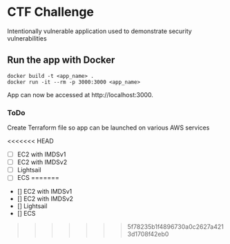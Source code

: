 # CTF Challenge

Intentionally vulnerable application used to demonstrate security vulnerabilities

## Run the app with Docker
```
docker build -t <app_name> .
docker run -it --rm -p 3000:3000 <app_name>
```

App can now be accessed at http://localhost:3000.

### ToDo

Create Terraform file so app can be launched on various AWS services

<<<<<<< HEAD
- [ ] EC2 with IMDSv1
- [ ] EC2 with IMDSv2
- [ ] Lightsail
- [ ] ECS
=======
- [] EC2 with IMDSv1
- [] EC2 with IMDSv2
- [] Lightsail
- [] ECS
>>>>>>> 5f78235b1f4896730a0c2627a4213d1708f42eb0
